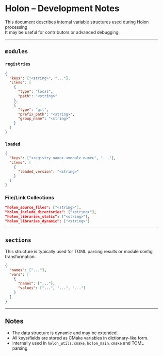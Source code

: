 # Holon – Development Notes

This document describes internal variable structures used during Holon processing.  
It may be useful for contributors or advanced debugging.

---

## `modules`

### `registries`

```json
{
  "keys": ["<string>", "..."],
  "items": [
    {
      "type": "local",
      "path": "<string>"
    },
    {
      "type": "git",
      "prefix_path": "<string>",
      "group_name": "<string>"
    }
  ]
}
```

### `loaded`

```json
{
  "keys": ["<registry_name>_<module_name>", "..."],
  "items": [
    {
      "loaded_version": "<string>"
    }
  ]
}
```

### File/Link Collections

```json
"holon_source_files": ["<string>"],
"holon_include_directories": ["<string>"],
"holon_libraries_static": ["<string>"],
"holon_libraries_dynamic": ["<string>"]
```

---

## `sections`

This structure is typically used for TOML parsing results or module config transformation.

```json
{
  "names": ["..."],
  "vars": [
    {
      "names": ["..."],
      "values": ["...", "...", "..."]
    }
  ]
}
```

---

## Notes

- The data structure is dynamic and may be extended.
- All keys/fields are stored as CMake variables in dictionary-like form.
- Internally used in `holon_utils.cmake`, `holon_main.cmake` and TOML parsing.
